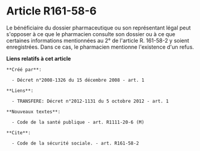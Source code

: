 # Article R161-58-6

Le bénéficiaire du dossier pharmaceutique ou son représentant légal peut s'opposer à ce que le pharmacien consulte son
dossier ou à ce que certaines informations mentionnées au 2° de l'article R. 161-58-2 y soient enregistrées. Dans ce cas, le
pharmacien mentionne l'existence d'un refus.

**Liens relatifs à cet article**

	**Créé par**:

	  - Décret n°2008-1326 du 15 décembre 2008 - art. 1

	**Liens**:

	  - TRANSFERE: Décret n°2012-1131 du 5 octobre 2012 - art. 1

	**Nouveaux textes**:

	  - Code de la santé publique - art. R1111-20-6 (M)

	**Cite**:

	  - Code de la sécurité sociale. - art. R161-58-2

